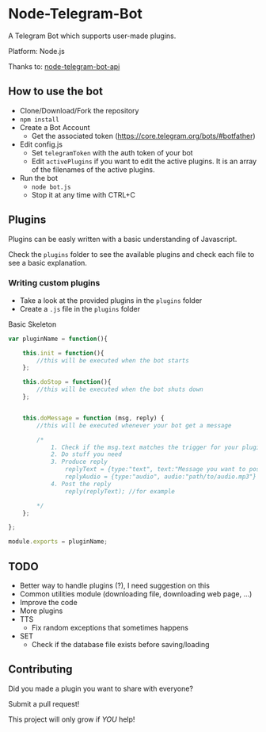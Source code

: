 # Node-Telegram-Bot

A Telegram Bot which supports user-made plugins. 

Platform: Node.js 

Thanks to: [node-telegram-bot-api](https://github.com/yagop/node-telegram-bot-api) 

## How to use the bot

* Clone/Download/Fork the repository
* ```npm install```
* Create a Bot Account 
    * Get the associated token (https://core.telegram.org/bots/#botfather)
* Edit config.js
    * Set ```telegramToken``` with the auth token of your bot
    * Edit ```activePlugins``` if you want to edit the active plugins. It is an array of the filenames of the active plugins. 
* Run the bot
    * ```node bot.js``` 
    * Stop it at any time with CTRL+C

## Plugins

Plugins can be easly written with a basic understanding of Javascript.

Check the ```plugins``` folder to see the available plugins and check each file to see a basic explanation.

### Writing custom plugins

* Take a look at the provided plugins in the ```plugins``` folder
* Create a ```.js``` file in the ```plugins``` folder

Basic Skeleton
``` javascript
var pluginName = function(){

    this.init = function(){
        //this will be executed when the bot starts
    };

    this.doStop = function(){
        //this will be executed when the bot shuts down
    };  


    this.doMessage = function (msg, reply) {
        //this will be executed whenever your bot get a message

        /*
            1. Check if the msg.text matches the trigger for your plugin
            2. Do stuff you need
            3. Produce reply 
                replyText = {type:"text", text:"Message you want to post"}
                replyAudio = {type:"audio", audio:"path/to/audio.mp3"}
            4. Post the reply
                reply(replyText); //for example

        */
    };

};

module.exports = pluginName;
```
## TODO
* Better way to handle plugins (?), I need suggestion on this
* Common utilities module (downloading file, downloading web page, ...)
* Improve the code
* More plugins
* TTS
    * Fix random exceptions that sometimes happens
* SET
    * Check if the database file exists before saving/loading

## Contributing

Did you made a plugin you want to share with everyone? 

Submit a pull request! 

This project will only grow if *YOU* help!
